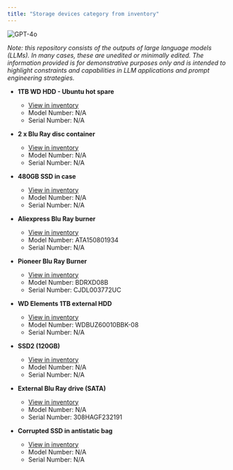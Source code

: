 ```yaml
---
title: "Storage devices category from inventory"
---
```

![GPT-4o](https://img.shields.io/badge/GPT--4o-3333FF?style=for-the-badge&logo=openai&logoColor=white)



*Note: this repository consists of the outputs of large language models (LLMs). In many cases, these are unedited or minimally edited. The information provided is for demonstrative purposes only and is intended to highlight constraints and capabilities in LLM applications and prompt engineering strategies.*



- **1TB WD HDD - Ubuntu hot spare**
  - [View in inventory](http://192.168.1.1:3100/item/065e8f74-c7cf-452a-9a19-cd541274e48a)
  - Model Number: N/A
  - Serial Number: N/A

- **2 x Blu Ray disc container**
  - [View in inventory](http://192.168.1.1:3100/item/efbe3ed5-2c3d-4021-9f4c-1b4bc3ba6676)
  - Model Number: N/A
  - Serial Number: N/A

- **480GB SSD in case**
  - [View in inventory](http://192.168.1.1:3100/item/19c4ae07-7b82-4aa5-877b-2d59cd1995a8)
  - Model Number: N/A
  - Serial Number: N/A

- **Aliexpress Blu Ray burner**
  - [View in inventory](http://192.168.1.1:3100/item/da290cb1-52cf-4826-8902-c5e88f7c2bdf)
  - Model Number: ATA150801934
  - Serial Number: N/A

- **Pioneer Blu Ray Burner**
  - [View in inventory](http://192.168.1.1:3100/item/9a4e1c65-f9cc-44a2-a128-bcc14622a091)
  - Model Number: BDRXD08B
  - Serial Number: CJDL003772UC

- **WD Elements 1TB external HDD**
  - [View in inventory](http://192.168.1.1:3100/item/065e8f74-c7cf-452a-9a19-cd541274e48a)
  - Model Number: WDBUZ60010BBK-08
  - Serial Number: N/A

- **SSD2 (120GB)**
  - [View in inventory](http://192.168.1.1:3100/item/0ec504a8-a7a3-4f9e-8e3f-fd89033089d4)
  - Model Number: N/A
  - Serial Number: N/A

- **External Blu Ray drive (SATA)**
  - [View in inventory](http://192.168.1.1:3100/item/1268d9bc-1e2d-46a8-995f-0e19d6cf5d13)
  - Model Number: N/A
  - Serial Number: 308HAGF232191

- **Corrupted SSD in antistatic bag**
  - [View in inventory](http://192.168.1.1:3100/item/c7d962c8-5e6e-4fd4-9eb5-7120f3b52069)
  - Model Number: N/A
  - Serial Number: N/A
